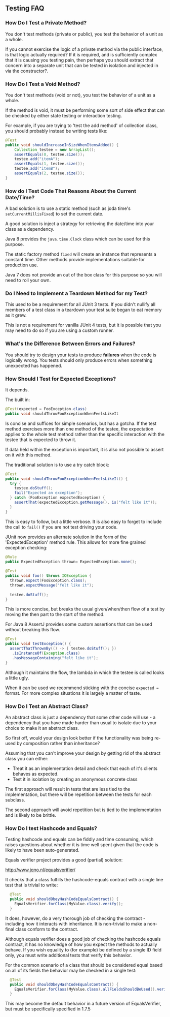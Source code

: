 ## Testing FAQ

### How Do I Test a Private Method?

You don't test methods (private or public), you test the behavior of a unit as a whole. 

If you cannot exercise the logic of a private method via the public interface, is that logic actually required? If it is required, and is sufficiently complex that it is causing you testing pain, then perhaps you should extract that concern into a separate unit that can be tested in isolation and injected in via the constructor?.

### How Do I Test a Void Method?

You don't test methods (void or not), you test the behavior of a unit as a whole. 

If the method is void, it must be performing some sort of side effect that can be checked by either state testing or interaction testing.

For example, if you are trying to 'test the add method' of collection class, you should probably instead be writing tests like:

```java
@Test
public void shouldIncreaseInSizeWhenItemsAdded() {
    Collection testee = new ArrayList();
    assertEquals(0, testee.size());
    testee.add("itemA");
    assertEquals(1, testee.size());
    testee.add("itemB");
    assertEquals(2, testee.size());
}
```

### How do I Test Code That Reasons About the Current Date/Time?

A bad solution is to use a static method (such as joda time's `setCurrentMillisFixed`) to set the current date.

A good solution is inject a strategy for retrieving the date/time into your class as a dependency. 

Java 8 provides the `java.time.Clock` class which can be used for this purpose.

The static factory method `fixed` will create an instance that represents a constant time. Other methods provide implementations suitable for production use.

Java 7 does not provide an out of the box class for this purpose so you will need to roll your own. 

### Do I Need to Implement a Teardown Method for my Test?

This used to be a requirement for all JUnit 3 tests. If you didn't nullify all members of a test class in a teardown your test suite began to eat memory as it grew.

This is not a requirement for vanilla JUnit 4 tests, but it is possible that you may need to do so if you are using a custom runner.

### What's the Difference Between Errors and Failures?

You should try to design your tests to produce **failures** when the code is logically wrong. You tests should only produce errors when something unexpected has happened.

### How Should I Test for Expected Exceptions?

It depends.

The built in:

```java
@Test(expected = FooException.class)
public void shouldThrowFooExceptionWhenFeelsLikeIt
```

Is concise and suffices for simple scenarios, but has a gotcha. If the test method exercises more than one method of the testee, the expectation applies to the whole test method rather than the specific interaction with the testee that is expected to throw it.

If data held within the exception is important, it is also not possible to assert on it with this method.

The traditional solution is to use a try catch block:

```java
@Test
public void shouldThrowFooExceptionWhenFeelsLikeIt() {
  try {
    testee.doStuff();
    fail("Expected an exception");
  } catch (FooException expectedException) {
    assertThat(expectedException.getMessage(), is("felt like it"));
  }
}
```

This is easy to follow, but a little verbose. It is also easy to forget to include the call to `fail()` if you are not test driving your code.

JUnit now provides an alternate solution in the form of the 'ExpectedException' method rule. This allows for more fine grained exception checking:

```java
@Rule
public ExpectedException thrown= ExpectedException.none();
  
@Test
public void foo() throws IOException {
  thrown.expect(FooException.class);
  thrown.expectMessage("felt like it");
    
  testee.doStuff();
}
```

This is more concise, but breaks the usual given/when/then flow of a test by moving the then part to the start of the method.

For Java 8 AssertJ provides some custom assertions that can be used without breaking this flow.

```java
@Test
public void testException() {
  assertThatThrownBy(() -> { testee.doStuff(); })
   .isInstanceOf(Exception.class)
   .hasMessageContaining("felt like it"); 
}
```
Although it maintains the flow, the lambda in which the testee is called looks a little ugly.

When it can be used we recommend sticking with the concise `expected =` format. For more complex situations it is largely a matter of taste.

### How Do I Test an Abstract Class?

An abstract class is just a dependency that some other code will use - a dependency that you have made harder than usual to isolate due to your choice to make it an abstract class.

So first off, would your design look better if the functionality was being re-used by composition rather than inheritance?

Assuming that you can't improve your design by getting rid of the abstract class you can either:

* Treat it as an implementation detail and check that each of it's clients behaves as expected.
* Test it in isolation by creating an anonymous concrete class 

The first approach will result in tests that are less tied to the implementation, but there will be repetition between the tests for each subclass.

The second approach will avoid repetition but is tied to the implementation and is likely to be brittle.

### How Do I test Hashcode and Equals?

Testing hashcode and equals can be fiddly and time consuming, which raises questions about whether it is time well spent given that the code is likely to have been auto-generated.

Equals verifier project provides a good (partial) solution:

http://www.jqno.nl/equalsverifier/

It checks that a class fulfills the hashcode-equals contract with a single line test that is trivial to write:

```java
  @Test
  public void shouldObeyHashCodeEqualsContract() {
    EqualsVerifier.forClass(MyValue.class).verify();
  }
```

It does, however, do a very thorough job of checking the contract - including how it interacts with inheritance. It is non-trivial to make a non-final class conform to the contract.

Although equals verifier does a good job of checking the hashcode equals contract, it has no knowledge of how you expect the methods to actually behave. If you wish equality to (for example) be defined by a single ID field only, you must write additional tests that verify this behavior.

For the common scenario of a class that should be considered equal based on all of its fields the behavior may be checked in a single test:

```java
  @Test
  public void shouldObeyHashCodeEqualsContract() {
    EqualsVerifier.forClass(MyValue.class).allFieldsShouldBeUsed().verify();
  }
```

This may become the default behavior in a future version of EqualsVerifier, but must be specifically specified in 1.7.5
